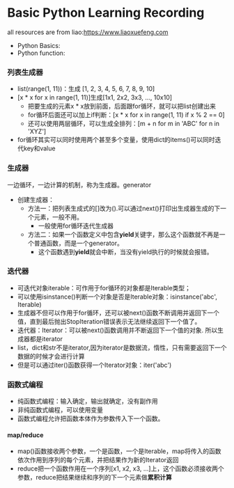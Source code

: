 # Basic Python Learning Recording
all resources are from liao:https://www.liaoxuefeng.com
- Python Basics:
- Python function:

### 列表生成器
- list(range(1, 11))：生成 [1, 2, 3, 4, 5, 6, 7, 8, 9, 10]
- [x * x for x in range(1, 11)]生成[1x1, 2x2, 3x3, ..., 10x10]
	- 把要生成的元素x * x放到前面，后面跟for循环，就可以把list创建出来
	- for循环后面还可以加上if判断：[x * x for x in range(1, 11) if x % 2 == 0]
	- 还可以使用两层循环，可以生成全排列：[m + n for m in 'ABC' for n in 'XYZ']
- for循环其实可以同时使用两个甚至多个变量，使用dict的items()可以同时迭代key和value

### 生成器
一边循环，一边计算的机制，称为生成器。generator
- 创建生成器：
	- 方法一：把列表生成式的[]改为().可以通过next()打印出生成器生成的下一个元素，一般不用。
		- 一般使用for循环迭代生成器
	- 方法二：如果一个函数定义中包含**yield**关键字，那么这个函数就不再是一个普通函数，而是一个generator。
	 	- 这个函数遇到**yield**就会中断，当没有yield执行的时候就会报错。

### 迭代器
- 可迭代对象iterable：可作用于for循环的对象都是Iterable类型；
- 可以使用isinstance()判断一个对象是否是Iterable对象：isinstance('abc', Iterable) 
- 生成器不但可以作用于for循环，还可以被next\(\)函数不断调用并返回下一个值，直到最后抛出StopIteration错误表示无法继续返回下一个值了。
- 迭代器：Iterator：可以被next()函数调用并不断返回下一个值的对象. 所以生成器都是iterator
- list，dict和str不是iterator,因为iterator是数据流，惰性，只有需要返回下一个数据的时候才会进行计算
- 但是可以通过iter()函数获得一个Iterator对象：iter('abc')

### 函数式编程
- 纯函数式编程：输入确定，输出就确定，没有副作用
- 非纯函数式编程，可以使用变量
- 函数式编程允许把函数本体作为参数传入下一个函数。

#### map/reduce
- map()函数接收两个参数，一个是函数，一个是Iterable，map将传入的函数依次作用到序列的每个元素，并把结果作为新的Iterator返回
- reduce把一个函数作用在一个序列[x1, x2, x3, ...]上，这个函数必须接收两个参数，reduce把结果继续和序列的下一个元素做**累积计算**
